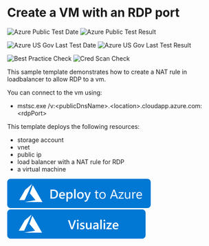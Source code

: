 # Create a VM with an RDP port

![Azure Public Test Date](https://azurequickstartsservice.blob.core.windows.net/badges/101-vm-with-rdp-port/PublicLastTestDate.svg)
![Azure Public Test Result](https://azurequickstartsservice.blob.core.windows.net/badges/101-vm-with-rdp-port/PublicDeployment.svg)

![Azure US Gov Last Test Date](https://azurequickstartsservice.blob.core.windows.net/badges/101-vm-with-rdp-port/FairfaxLastTestDate.svg)
![Azure US Gov Last Test Result](https://azurequickstartsservice.blob.core.windows.net/badges/101-vm-with-rdp-port/FairfaxDeployment.svg)

![Best Practice Check](https://azurequickstartsservice.blob.core.windows.net/badges/101-vm-with-rdp-port/BestPracticeResult.svg)
![Cred Scan Check](https://azurequickstartsservice.blob.core.windows.net/badges/101-vm-with-rdp-port/CredScanResult.svg)

This sample template demonstrates how to create a NAT rule in loadbalancer to allow RDP to a vm.

You can connect to the vm using:

* mstsc.exe /v:&lt;publicDnsName&gt;.&lt;location&gt;.cloudapp.azure.com:&lt;rdpPort&gt;

This template deploys the following resources:
<ul><li>storage account</li><li>vnet</li><li>public ip</li><li>load balancer with a NAT rule for RDP</li><li>a virtual machine</li></ul>

[![Deploy To Azure](https://raw.githubusercontent.com/Azure/azure-quickstart-templates/master/1-CONTRIBUTION-GUIDE/images/deploytoazure.svg?sanitize=true)]("https://portal.azure.com/#create/Microsoft.Template/uri/https%3A%2F%2Fraw.githubusercontent.com%2FAzure%2Fazure-quickstart-templates%2Fmaster%2F101-vm-with-rdp-port%2Fazuredeploy.json")  [![Visualize](https://raw.githubusercontent.com/Azure/azure-quickstart-templates/master/1-CONTRIBUTION-GUIDE/images/visualizebutton.svg?sanitize=true)]("http://armviz.io/#/?load=https%3A%2F%2Fraw.githubusercontent.com%2FAzure%2Fazure-quickstart-templates%2Fmaster%2F101-vm-with-rdp-port%2Fazuredeploy.json")



